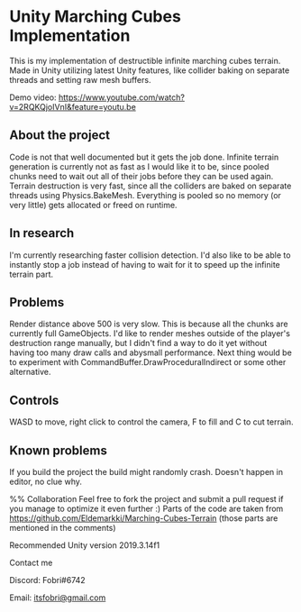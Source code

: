 # Unity Marching Cubes Implementation
This is my implementation of destructible infinite marching cubes terrain. Made in Unity utilizing latest Unity features, like collider baking on separate threads and setting raw mesh buffers.

Demo video: https://www.youtube.com/watch?v=2RQKQjoIVnI&feature=youtu.be

## About the project
Code is not that well documented but it gets the job done. Infinite terrain generation is currently not as fast as I would like it to be, since pooled chunks need to wait out all of their jobs before they can be used again. Terrain destruction is very fast, since all the colliders are baked on separate threads using Physics.BakeMesh. Everything is pooled so no memory (or very little) gets allocated or freed on runtime.

## In research
I'm currently researching faster collision detection. I'd also like to be able to instantly stop a job instead of having to wait for it to speed up the infinite terrain part.

## Problems
Render distance above 500 is very slow. This is because all the chunks are currently full GameObjects. I'd like to render meshes outside of the player's destruction range manually, but I didn't find a way to do it yet without having too many draw calls and abysmall performance. Next thing would be to experiment with CommandBuffer.DrawProceduralIndirect or some other alternative.

## Controls
WASD to move, right click to control the camera, F to fill and C to cut terrain.

## Known problems
If you build the project the build might randomly crash. Doesn't happen in editor, no clue why.

%% Collaboration
Feel free to fork the project and submit a pull request if you manage to optimize it even further :)
Parts of the code are taken from https://github.com/Eldemarkki/Marching-Cubes-Terrain (those parts are mentioned in the comments)

Recommended Unity version 2019.3.14f1


Contact me

Discord: Fobri#6742

Email: itsfobri@gmail.com
